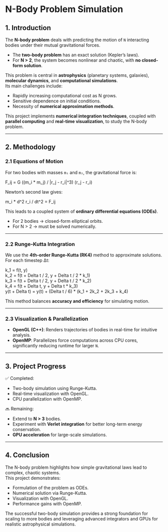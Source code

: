 # N-Body Problem Simulation

## 1. Introduction
The **N-body problem** deals with predicting the motion of `N` interacting bodies under their mutual gravitational forces.  
- The **two-body problem** has an exact solution (Kepler’s laws).  
- For **N > 2**, the system becomes nonlinear and chaotic, with **no closed-form solution**.  

This problem is central in **astrophysics** (planetary systems, galaxies), **molecular dynamics**, and **computational simulations**.  
Its main challenges include:  
- Rapidly increasing computational cost as N grows.  
- Sensitive dependence on initial conditions.  
- Necessity of **numerical approximation methods**.  

This project implements **numerical integration techniques**, coupled with **parallel computing** and **real-time visualization**, to study the N-body problem.

---

## 2. Methodology

### 2.1 Equations of Motion
For two bodies with masses `m₁` and `m₂`, the gravitational force is:

F_ij = G ((m_i * m_j) / |r_j - r_i|^3) (r_j - r_i)

Newton’s second law gives:

m_i * d^2 r_i / dt^2 = F_ij

This leads to a coupled system of **ordinary differential equations (ODEs)**.  
- For 2 bodies → closed-form elliptical orbits.  
- For N > 2 → must be solved numerically.

---

### 2.2 Runge-Kutta Integration
We use the **4th-order Runge-Kutta (RK4)** method to approximate solutions. For each timestep Δt:

k_1 = f(t, y)  
k_2 = f(t + Delta t / 2, y + Delta t / 2 * k_1)  
k_3 = f(t + Delta t / 2, y + Delta t / 2 * k_2)  
k_4 = f(t + Delta t, y + Delta t * k_3)  
y(t + Delta t) = y(t) + (Delta t / 6) * (k_1 + 2k_2 + 2k_3 + k_4)  

This method balances **accuracy and efficiency** for simulating motion.

---

### 2.3 Visualization & Parallelization
- **OpenGL (C++)**: Renders trajectories of bodies in real-time for intuitive analysis.  
- **OpenMP**: Parallelizes force computations across CPU cores, significantly reducing runtime for larger `N`.

---

## 3. Project Progress
✅ Completed:  
- Two-body simulation using Runge-Kutta.  
- Real-time visualization with OpenGL.  
- CPU parallelization with OpenMP.  

🔜 Remaining:  
- Extend to **N > 3** bodies.  
- Experiment with **Verlet integration** for better long-term energy conservation.  
- **GPU acceleration** for large-scale simulations.  

---

## 4. Conclusion
The N-body problem highlights how simple gravitational laws lead to complex, chaotic systems.  
This project demonstrates:  
- Formulation of the problem as ODEs.  
- Numerical solution via Runge-Kutta.  
- Visualization with OpenGL.  
- Performance gains with OpenMP.  

The successful two-body simulation provides a strong foundation for scaling to more bodies and leveraging advanced integrators and GPUs for realistic astrophysical simulations.